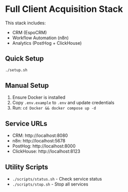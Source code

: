 # Full Client Acquisition Stack

This stack includes:
- CRM (EspoCRM)
- Workflow Automation (n8n)
- Analytics (PostHog + ClickHouse)

## Quick Setup

```bash
./setup.sh
```

## Manual Setup

1. Ensure Docker is installed
2. Copy `.env.example` to `.env` and update credentials
3. Run: `cd Docker && docker compose up -d`

## Service URLs

- CRM: http://localhost:8080
- n8n: http://localhost:5678
- PostHog: http://localhost:8000
- ClickHouse: http://localhost:8123

## Utility Scripts

- `./scripts/status.sh` - Check service status
- `./scripts/stop.sh` - Stop all services